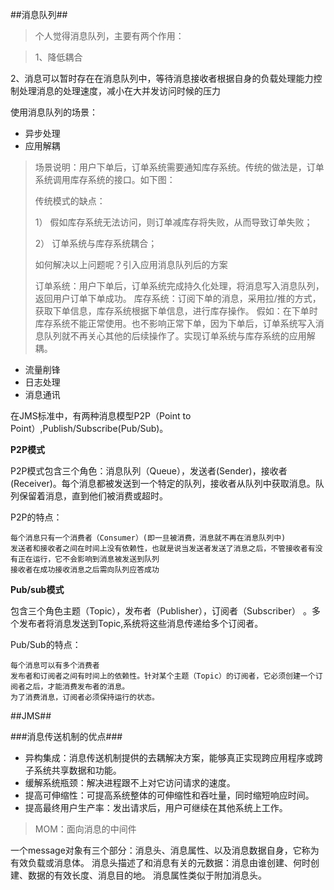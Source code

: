 ##消息队列##
> 个人觉得消息队列，主要有两个作用：

>1、降低耦合
>
2、消息可以暂时存在在消息队列中，等待消息接收者根据自身的负载处理能力控制处理消息的处理速度，减小在大并发访问时候的压力

使用消息队列的场景：

- 异步处理
- 应用解耦
> 场景说明：用户下单后，订单系统需要通知库存系统。传统的做法是，订单系统调用库存系统的接口。如下图：
> 
> 
> 
> 传统模式的缺点：
> 
> 1）  假如库存系统无法访问，则订单减库存将失败，从而导致订单失败；
> 
> 2）  订单系统与库存系统耦合；
> 
> 如何解决以上问题呢？引入应用消息队列后的方案
> 
> 订单系统：用户下单后，订单系统完成持久化处理，将消息写入消息队列，返回用户订单下单成功。
> 库存系统：订阅下单的消息，采用拉/推的方式，获取下单信息，库存系统根据下单信息，进行库存操作。
> 假如：在下单时库存系统不能正常使用。也不影响正常下单，因为下单后，订单系统写入消息队列就不再关心其他的后续操作了。实现订单系统与库存系统的应用解耦。

 - 流量削锋
 - 日志处理
 - 消息通讯
 
在JMS标准中，有两种消息模型P2P（Point to Point）,Publish/Subscribe(Pub/Sub)。

**P2P模式**

P2P模式包含三个角色：消息队列（Queue），发送者(Sender)，接收者(Receiver)。每个消息都被发送到一个特定的队列，接收者从队列中获取消息。队列保留着消息，直到他们被消费或超时。

P2P的特点：

	每个消息只有一个消费者（Consumer）(即一旦被消费，消息就不再在消息队列中)
	发送者和接收者之间在时间上没有依赖性，也就是说当发送者发送了消息之后，不管接收者有没有正在运行，它不会影响到消息被发送到队列
	接收者在成功接收消息之后需向队列应答成功

**Pub/sub模式**

包含三个角色主题（Topic），发布者（Publisher），订阅者（Subscriber） 。多个发布者将消息发送到Topic,系统将这些消息传递给多个订阅者。

Pub/Sub的特点：

	每个消息可以有多个消费者
	发布者和订阅者之间有时间上的依赖性。针对某个主题（Topic）的订阅者，它必须创建一个订阅者之后，才能消费发布者的消息。
	为了消费消息，订阅者必须保持运行的状态。

##JMS##

###消息传送机制的优点###

- 异构集成：消息传送机制提供的去耦解决方案，能够真正实现跨应用程序或跨子系统共享数据和功能。
- 缓解系统瓶颈：解决进程跟不上对它访问请求的速度。
- 提高可伸缩性：可提高系统整体的可伸缩性和吞吐量，同时缩短响应时间。
- 提高最终用户生产率：发出请求后，用户可继续在其他系统上工作。



   
>  MOM：面向消息的中间件

一个message对象有三个部分：消息头、消息属性、以及消息数据自身，它称为有效负载或消息体。
消息头描述了和消息有关的元数据：消息由谁创建、何时创建、数据的有效长度、消息目的地。
消息属性类似于附加消息头。